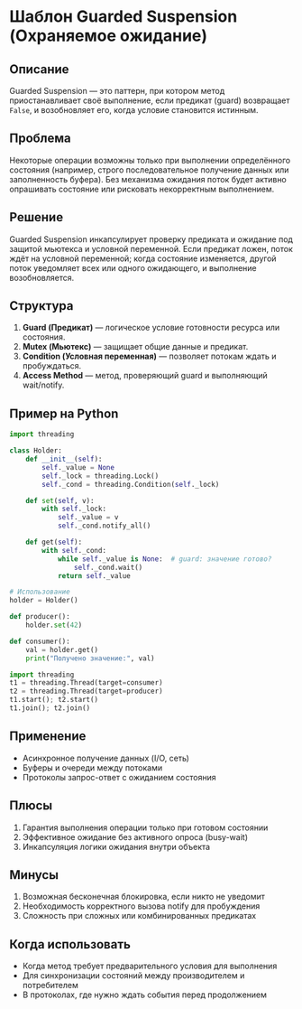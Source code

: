 # Шаблон Guarded Suspension (Охраняемое ожидание)

## Описание
Guarded Suspension — это паттерн, при котором метод приостанавливает своё выполнение, если предикат (guard) возвращает `False`, и возобновляет его, когда условие становится истинным.

## Проблема
Некоторые операции возможны только при выполнении определённого состояния (например, строго последовательное получение данных или заполненность буфера). Без механизма ожидания поток будет активно опрашивать состояние или рисковать некорректным выполнением.

## Решение
Guarded Suspension инкапсулирует проверку предиката и ожидание под защитой мьютекса и условной переменной. Если предикат ложен, поток ждёт на условной переменной; когда состояние изменяется, другой поток уведомляет всех или одного ожидающего, и выполнение возобновляется.

## Структура
1. **Guard (Предикат)** — логическое условие готовности ресурса или состояния.
2. **Mutex (Мьютекс)** — защищает общие данные и предикат.
3. **Condition (Условная переменная)** — позволяет потокам ждать и пробуждаться.
4. **Access Method** — метод, проверяющий guard и выполняющий wait/notify.

## Пример на Python
```python
import threading

class Holder:
    def __init__(self):
        self._value = None
        self._lock = threading.Lock()
        self._cond = threading.Condition(self._lock)

    def set(self, v):
        with self._lock:
            self._value = v
            self._cond.notify_all()

    def get(self):
        with self._cond:
            while self._value is None:  # guard: значение готово?
                self._cond.wait()
            return self._value

# Использование
holder = Holder()

def producer():
    holder.set(42)

def consumer():
    val = holder.get()
    print("Получено значение:", val)

import threading
t1 = threading.Thread(target=consumer)
t2 = threading.Thread(target=producer)
t1.start(); t2.start()
t1.join(); t2.join()
```

## Применение
- Асинхронное получение данных (I/O, сеть)
- Буферы и очереди между потоками
- Протоколы запрос-ответ с ожиданием состояния

## Плюсы
1. Гарантия выполнения операции только при готовом состоянии
2. Эффективное ожидание без активного опроса (busy-wait)
3. Инкапсуляция логики ожидания внутри объекта

## Минусы
1. Возможная бесконечная блокировка, если никто не уведомит
2. Необходимость корректного вызова notify для пробуждения
3. Сложность при сложных или комбинированных предикатах

## Когда использовать
- Когда метод требует предварительного условия для выполнения
- Для синхронизации состояний между производителем и потребителем
- В протоколах, где нужно ждать события перед продолжением

